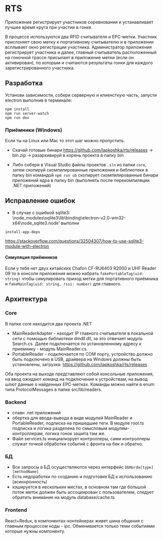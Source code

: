 # RTS

Приложение регистрирует участников соревнования и устанавливает лучшее время круга 
при участии в гонке.

В процессе используются два RFID считывателя и EPC-метки. Участник прислоняет
свою метку к портативному считывателю и в приложении всплывает окно регистрации участника.
Администратор приложения регистрирует участника и далее, главный считыватель 
расположенный на гоночной трассе присылает в приложение метки (если он активирован),
по которым и считаются результаты гонки для каждого зарегистрированного участника.

## Разработка

Установи зависимости, собери серверную и клиенсткую часть, запусти electron выполнив в терминале:
```
npm install
npm run server-watch
npm run dev
```

### Приёмники (Windows)

Если ты на Linux или Mac то этот шаг можно пропустить.

- Скачай готовые бинари https://github.com/lapkoshka/rts/releases -> bin.zip -> разархивируй 
в корень проекта в папку bin

- Либо собери в Visual Studio файлы проектов `.sln` из папки `core`, затем скопируй скомпилированные приложения
и библиотеки в папку bin командой  `npm run ub` скопирует скомпилированные бинари приложений ядра в папку bin
(выполнять после перекомпиляции .NET приложений)

## Исправление ошибок
- В случае с ошибкой sqlite3: \node_modules\sqlite3\lib\binding\electron-v2.0-win32-x64\node_sqlite3.node' выполни 

`install-app-deps`

https://stackoverflow.com/questions/32504307/how-to-use-sqlite3-module-with-electron

#### Симуляция приёмников
Если у тебя нет двух китайских Chafon CF-RU6403 R2000 и UHF Reader 09 то в консоли приложения
можно набрать `fakePortableTag(uid: string)` чтобы симулировать приход метки для портативного приёмника и 
`fakeMainTag(uid: string, rssi: number)` для главного.


## Архитектура

### Core
В папке core находится два проекта .NET
- MainReaderAdapter - находит IP главного считывателя в локальной сети с помощью библиотеки dmdll.dll,
за это отвечает модуль Search.cs. Далее подключается по установленному адресу к приемнику - модуль
MainReader.cs.
- PortableReader - подключается по COM порту, устройство должно быть подключено в USB, драйвера
на Windows должны быть установлены, загрузка: https://github.com/lapkoshka/rts/releases

Оба проекта на выходе представляют собой консольные приложения, на ввод ожидают команд на подключение к устройствам,
на вывод шлют данные о найденных EPC-метках. Команды можно найти в enum типа ProtocolMessages в папке src/lib/readers.

### Backend
- спавн .net приложений
- обертка для ввода-вывода в виде модулей MainReader и PortableReader, подписка на пришедшие теги.
 В модуле root.ts подписка и логика разделена по смысловым модулям-контроллерам, логика гонок зашита там же.
- Файл services.ts инициализрует контроллеры, сами контроллеры служат точкой обработки событий с фронта на бек и обратно.

### БД
- Все запросы в БД осуществляются через интерфейс `DbMorda[type][methodName]`
- Есть недоработки по созданию и подготовке БД к использованию (асинхронность)
- кэшируется в нескольких местах, в основном там где большой поток меток должен быть ассоциирован с пользователем,
следует обратить внимание на модуль database/cache.ts

### Frontend
React+Redux, в компонентах-контейнерах живет шина общения с главным процессом ноды - ipc. 
Обменивается только теми событиями которые нужны компоненту.
